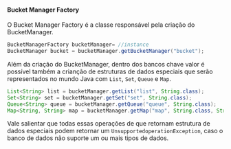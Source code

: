 #### Bucket Manager Factory





O Bucket Manager Factory é a classe responsável pela criação do BucketManager.



```java
BucketManagerFactory bucketManager= //instance
BucketManager bucket = bucketManager.getBucketManager("bucket");
```



Além da criação do BucketManager, dentro dos bancos chave valor é possível também a crianção de estruturas de dados especiais que serão representados no mundo Java com `List`, `Set`, `Queue` e `Map`.







```java
List<String> list = bucketManager.getList("list", String.class);
Set<String> set = bucketManager.getSet("set", String.class);
Queue<String> queue = bucketManager.getQueue("queue", String.class);
Map<String, String> map = bucketManager.getMap("map", String.class, String.class);

```



Vale salientar que todas essas operações de que retornam estrutura de dados especiais podem retornar um `UnsupportedoperationException`, caso o banco de dados não suporte um ou mais tipos de dados.

